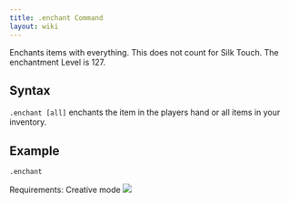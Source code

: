 ```yaml
---
title: .enchant Command
layout: wiki
---
```

Enchants items with everything. This does not count for Silk Touch. The enchantment Level is 127.

## Syntax
`.enchant [all]` enchants the item in the players hand or all items in your inventory.

## Example
`.enchant`

Requirements: Creative mode
![](http://puu.sh/hJnvn/9ca87c68e6.png)
